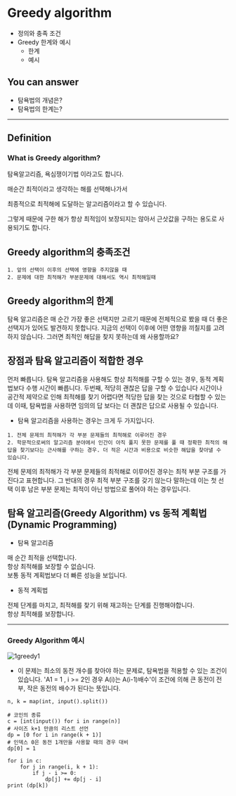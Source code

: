 # Greedy algorithm
- 정의와 충족 조건
- Greedy 한계와 예시
  - 한계
  - 예시

## You can answer
- 탐욕법의 개념은?
- 탐욕법의 한계는?
---

## Definition
### What is Greedy algorithm?
탐욕알고리즘, 욕심쟁이기법 이라고도 합니다.

매순간 최적이라고 생각하는 해를 선택해나가서

최종적으로 최적해에 도달하는 알고리즘이라고 할 수 있습니다.


그렇게 때문에 구한 해가 항상 최적임이 보장되지는 않아서 근삿값을 구하는 용도로 사용되기도 합니다.

## Greedy algorithm의 충족조건
```
1. 앞의 선택이 이후의 선택에 영향을 주지않을 때
2. 문제에 대한 최적해가 부분문제에 대해서도 역시 최적해일때
```

## Greedy algorithm의 한계
탐욕 알고리즘은 매 순간 가장 좋은 선택지만 고르기 때문에 전체적으로 봤을 때 더 좋은 선택지가 있어도 발견하지 못합니다. 지금의 선택이 이후에 어떤 영향을 끼칠지를 고려하지 않습니다.
그러면 최적인 해답을 찾지 못하는데 왜 사용할까요?

## 장점과 탐욕 알고리즘이 적합한 경우
먼저 빠릅니다. 탐욕 알고리즘을 사용해도 항상 최적해를 구할 수 있는 경우, 동적 계획법보다 수행 시간이 빠릅니다.
두번째, 적당히 괜찮은 답을 구할 수 있습니다 시간이나 공간적 제약으로 인해 최적해를 찾기 어렵다면 적당한 답을 찾는 것으로 타협할 수 있는데 이때, 탐욕법을 사용하면 임의의 답 보다는 더 괜찮은 답으로 사용될 수 있습니다.

- 탐욕 알고리즘을 사용하는 경우는 크게 두 가지입니다.

```
1. 전체 문제의 최적해가 각 부분 문제들의 최적해로 이루어진 경우
2. 학문적으로써의 알고리즘 분야에서 인간이 아직 풀지 못한 문제를 풀 때 정확한 최적의 해답을 찾기보다는 근사해를 구하는 경우. 더 적은 시간과 비용으로 비슷한 해답을 찾아낼 수 있습니다.
```

전체 문제의 최적해가 각 부분 문제들의 최적해로 이루어진 경우는 최적 부분 구조를 가진다고 표현합니다. 그 반대의 경우 최적 부분 구조를 갖기 않는다 말하는데 이는 첫 선택 이후 남은 부분 문제는 최적이 아닌 방법으로 풀어야 하는 경우입니다.  

## 탐욕 알고리즘(Greedy Algorithm) vs 동적 계획법(Dynamic Programming)


- 탐욕 알고리즘

매 순간 최적을 선택합니다.    
항상 최적해를 보장할 수 없습니다.  
보통 동적 계획법보다 더 빠른 성능을 보입니다.  

- 동적 계획법

전체 단계를 마치고, 최적해를 찾기 위해 재고하는 단계를 진행해야합니다.  
항상 최적해를 보장합니다.  


---
### Greedy Algorithm 예시
![1greedy1](https://user-images.githubusercontent.com/22022393/117656588-7ee3b480-b1d3-11eb-9ed1-10ea53eca229.png)



- 이 문제는 최소의 동전 개수를 찾아야 하는 문제로, 탐욕법을 적용할 수 있는 조건이 있습니다. 'A1 = 1 , i >= 2인 경우 A(i)는 A(i-1)배수'이 조건에 의해 큰 동전이 전부, 작은 동전의 배수가 된다는 뜻입니다.

```{.python}
n, k = map(int, input().split())

# 코인의 종류
c = [int(input()) for i in range(n)]
# 사이즈 k+1 만큼의 리스트 선언
dp = [0 for i in range(k + 1)]
# 인덱스 0은 동전 1개만을 사용할 때의 경우 대비
dp[0] = 1

for i in c:
    for j in range(i, k + 1):
        if j - i >= 0:
            dp[j] += dp[j - i]
print (dp[k])

```
